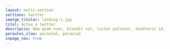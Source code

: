 ```yaml
---
layout: multi-section
sections: twitter
imatge_titular: landing-1.jpg
titol: Actua a twitter
descripcio: Nam quam nunc, blandit vel, luctus pulvinar, hendrerit id, lorem.
paraules_clau: paraula1, paraula2
inpage_nav: true
---
```

